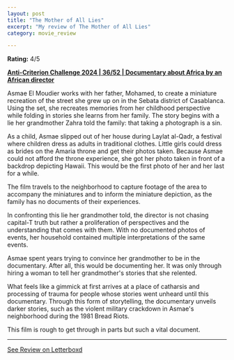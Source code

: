 ```yaml
---
layout: post
title: "The Mother of All Lies"
excerpt: "My review of The Mother of All Lies"
category: movie_review

---
```


**Rating:** 4/5

<b><a href="https://boxd.it/qBmUY/detail">Anti-Criterion Challenge 2024 | 36/52 | Documentary about Africa by an African director</a></b>

Asmae El Moudier works with her father, Mohamed, to create a miniature recreation of the street she grew up on in the Sebata district of Casablanca. Using the set, she recreates memories from her childhood perspective while folding in stories she learns from her family. The story begins with a lie her grandmother Zahra told the family: that taking a photograph is a sin.

As a child, Asmae slipped out of her house during Laylat al-Qadr, a festival where children dress as adults in traditional clothes. Little girls could dress as brides on the Amaria throne and get their photos taken. Because Asmae could not afford the throne experience, she got her photo taken in front of a backdrop depicting Hawaii. This would be the first photo of her and her last for a while.

The film travels to the neighborhood to capture footage of the area to accompany the miniatures and to inform the miniature depiction, as the family has no documents of their experiences.

In confronting this lie her grandmother told, the director is not chasing capital-T truth but rather a proliferation of perspectives and the understanding that comes with them. With no documented photos of events, her household contained multiple interpretations of the same events.

Asmae spent years trying to convince her grandmother to be in the documentary. After all, this would be documenting her. It was only through hiring a woman to tell her grandmother's stories that she relented.

What feels like a gimmick at first arrives at a place of catharsis and processing of trauma for people whose stories went unheard until this documentary. Through this form of storytelling, the documentary unveils darker stories, such as the violent military crackdown in Asmae's neighborhood during the 1981 Bread Riots.

This film is rough to get through in parts but such a vital document.

<hr>

[See Review on Letterboxd](https://boxd.it/8IoAzJ)
